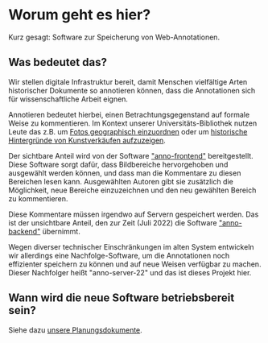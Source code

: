 ﻿
Worum geht es hier?
===================

Kurz gesagt: Software zur Speicherung von Web-Annotationen.



Was bedeutet das?
-----------------

Wir stellen digitale Infrastruktur bereit, damit Menschen vielfältige Arten
historischer Dokumente so annotieren können, dass die Annotationen sich für
wissenschaftliche Arbeit eignen.

Annotieren bedeutet hierbei, einen Betrachtungsgegenstand auf formale Weise
zu kommentieren. Im Kontext unserer Universitäts-Bibliothek nutzen Leute das
z.B. um [Fotos geographisch einzuordnen][anno-yellowstone] oder um
[historische Hintergründe von Kunstverkäufen aufzuzeigen][anno-goethesammlung].

  [anno-yellowstone]: https://anno.ub.uni-heidelberg.de/anno/Mkwn1Qi6SLqBGra2BAbE5Q
  [anno-goethesammlung]: https://anno.ub.uni-heidelberg.de/anno/JjzPpSUsTJ6htQji6kbKSA


Der sichtbare Anteil wird von der Software
["anno-frontend"](https://github.com/mk-pmb/anno-frontend/)
bereitgestellt.
Diese Software sorgt dafür, dass Bildbereiche hervorgehoben und ausgewählt
werden können, und dass man die Kommentare zu diesen Bereichen lesen kann.
Ausgewählten Autoren gibt sie zusätzlich die Möglichkeit, neue Bereiche
einzuzeichnen und den neu gewählten Bereich zu kommentieren.

Diese Kommentare müssen irgendwo auf Servern gespeichert werden.
Das ist der unsichtbare Anteil, den zur Zeit (Juli 2022) die Software
["anno-backend"](https://github.com/ub-heidelberg/anno-backend)
übernimmt.

Wegen diverser technischer Einschränkungen im alten System entwickeln wir
allerdings eine Nachfolge-Software, um die Annotationen noch effizienter
speichern zu können und auf neue Weisen verfügbar zu machen.
Dieser Nachfolger heißt "anno-server-22" und das ist dieses Projekt hier.



Wann wird die neue Software betriebsbereit sein?
------------------------------------------------

Siehe dazu [unsere Planungsdokumente][anno-ausblick].

  [anno-ausblick]: https://github.com/mk-pmb/anno-ausblick




